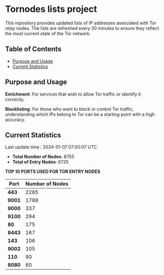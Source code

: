 # Tornodes lists project

This repository provides updated lists of IP addresses associated with Tor relay nodes. The lists are refreshed every 30 minutes to ensure they reflect the most current state of the Tor network.

## Table of Contents

- [Purpose and Usage](#purpose-and-usage)
- [Current Statistics](#current-statistics)


## Purpose and Usage

**Enrichment**: For services that wish to allow Tor traffic or identify it correctly.

**Blacklisting**: For those who want to block or control Tor traffic, understanding which IPs belong to Tor can be a starting point with a high accuracy.

## Current Statistics

Last update time : 2024-01-07 07:00:07 UTC

- **Total Number of Nodes**: 8755
- **Total of Entry Nodes**: 6725

**TOP 10 PORTS USED FOR TOR ENTRY NODES**

| **Port** | **Number of Nodes** |
|------|-----------------|
| **443**   | 2265  |
| **9001**   | 1788  |
| **9000**   | 337  |
| **9100**   | 294  |
| **80**   | 175  |
| **8443**   | 167  |
| **143**   | 106  |
| **9002**   | 105  |
| **110**   | 90  |
| **8080**   | 60  |

